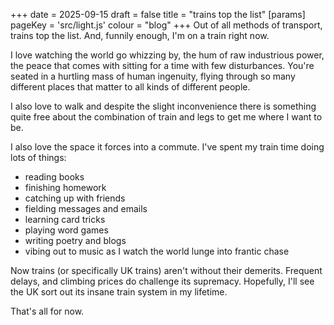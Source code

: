 +++
date = 2025-09-15
draft = false
title = "trains top the list"
[params]
    pageKey = 'src/light.js'
    colour = "blog"
+++
Out of all methods of transport, trains top the list. And, funnily enough, I'm on a train right now.

I love watching the world go whizzing by, the hum of raw industrious power, the peace that comes with sitting for a time with few disturbances. You're seated in a hurtling mass of human ingenuity, flying through so many different places that matter to all kinds of different people.

I also love to walk and despite the slight inconvenience there is something quite free about the combination of train and legs to get me where I want to be.

I also love the space it forces into a commute. I've spent my train time doing lots of things:
- reading books
- finishing homework
- catching up with friends
- fielding messages and emails
- learning card tricks
- playing word games
- writing poetry and blogs
- vibing out to music as I watch the world lunge into frantic chase

Now trains (or specifically UK trains) aren't without their demerits. Frequent delays, and climbing prices do challenge its supremacy. Hopefully, I'll see the UK sort out its insane train system in my lifetime.

That's all for now.

